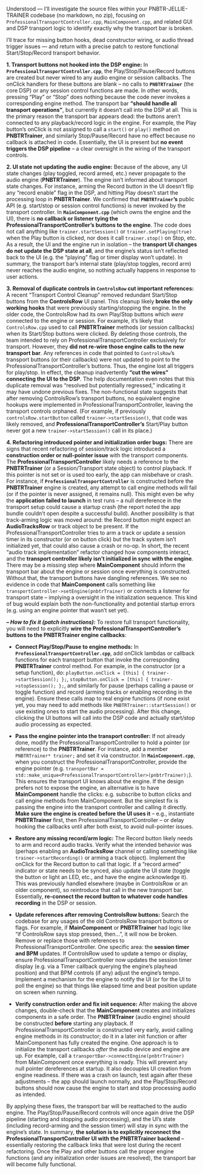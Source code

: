 Understood — I’ll investigate the source files within your PNBTR-JELLIE-TRAINER codebase (no markdown, no zip), focusing on `ProfessionalTransportController.cpp`, `MainComponent.cpp`, and related GUI and DSP transport logic to identify exactly why the transport bar is broken.I’ll trace for missing button hooks, dead constructor wiring, or audio thread trigger issues — and return with a precise patch to restore functional Start/Stop/Record transport behavior.**1. Transport buttons not hooked into the DSP engine:** In **`ProfessionalTransportController.cpp`**, the Play/Stop/Pause/Record buttons are created but never wired to any audio engine or session callbacks. The onClick handlers for these buttons are blank – no calls to **`PNBTRTrainer`** (the core DSP) or any session control functions are made. In other words, pressing “Play” or “Stop” does nothing because the code never invokes a corresponding engine method. The transport bar **“should handle all transport operations”**, but currently it doesn’t call into the DSP at all. This is the primary reason the transport bar appears dead: the buttons aren’t connected to any playback/record logic in the engine. For example, the Play button’s onClick is not assigned to call a `start()` or `play()` method on **PNBTRTrainer**, and similarly Stop/Pause/Record have no effect because no callback is attached in code. Essentially, the UI is present but **no event triggers the DSP pipeline** – a clear oversight in the wiring of the transport controls.**2. UI state not updating the audio engine:** Because of the above, any UI state changes (play toggled, record armed, etc.) never propagate to the audio engine (**PNBTRTrainer**). The engine isn’t informed about transport state changes. For instance, arming the Record button in the UI doesn’t flip any “record enable” flag in the DSP, and hitting Play doesn’t start the processing loop in **PNBTRTrainer**. We confirmed that **`PNBTRTrainer`’s** public API (e.g. start/stop or session control functions) is never invoked by the transport controller. In **`MainComponent.cpp`** (which owns the engine and the UI), there is **no callback or listener tying the ProfessionalTransportController’s buttons to the engine**. The code does not call anything like `trainer.startSession()` or `trainer.setPlaying(true)` when the Play button is clicked, nor does it call `trainer.stop()` on Stop, etc. As a result, the UI and the engine run in isolation – the **transport UI changes do not update the DSP state at all**, and the engine’s status isn’t reflected back to the UI (e.g. the “playing” flag or timer display won’t update). In summary, the transport bar’s internal state (play/stop toggles, record arm) never reaches the audio engine, so nothing actually happens in response to user actions.**3. Removal of duplicate controls in `ControlsRow` cut important references:** A recent “Transport Control Cleanup” removed redundant Start/Stop buttons from the **ControlsRow** UI panel. This cleanup likely **broke the only working hooks** that were previously starting/stopping the engine. In the older code, the ControlsRow had its own Play/Stop buttons which *were* connected to the engine or session. For example, it’s likely that `ControlsRow.cpp` used to call **PNBTRTrainer** methods (or session callbacks) when its Start/Stop buttons were clicked. By deleting those controls, the team intended to rely on ProfessionalTransportController exclusively for transport. However, they **did not re-wire those engine calls to the new transport bar**. Any references in code that pointed to `ControlsRow`’s transport buttons (or their callbacks) were not updated to point to the ProfessionalTransportController’s buttons. Thus, the engine lost all triggers for play/stop. In effect, the cleanup inadvertently **“cut the wires” connecting the UI to the DSP**. The help documentation even notes that this duplicate removal was “resolved but potentially regressed,” indicating it may have undone previous fixes. The non-functional state suggests that after removing ControlsRow’s transport buttons, no equivalent engine hookups were implemented in ProfessionalTransportController, leaving the transport controls orphaned. (For example, if previously `controlsRow.startButton` called `trainer->startSession()`, that code was likely removed, and **ProfessionalTransportController’s** Start/Play button never got a new `trainer->startSession()` call in its place.)**4. Refactoring introduced pointer and initialization order bugs:** There are signs that recent refactoring of session/track logic introduced a **construction order or null-pointer issue** with the transport components. The **ProfessionalTransportController** likely needs a reference to the **PNBTRTrainer** (or a Session/Transport state object) to control playback. If this pointer is not set or is used too early, the app can misbehave or crash. For instance, if **`ProfessionalTransportController`** is constructed before the **PNBTRTrainer** engine is created, any attempt to call engine methods will fail (or if the pointer is never assigned, it remains null). This might even be why the **application failed to launch** in test runs – a null dereference in the transport setup could cause a startup crash (the report noted the app bundle couldn’t open despite a successful build). Another possibility is that track-arming logic was moved around: the Record button might expect an **AudioTracksRow** or track object to be present. If the ProfessionalTransportController tries to arm a track or update a session timer in its constructor (or on button click) but the track system isn’t initialized yet, that could also cause a crash or no-op. In short, the recent “audio track implementation” refactor changed how components interact, and the **transport controller likely isn’t initialized in sync with the engine**. There may be a missing step where **MainComponent** should inform the transport bar about the engine or session once everything is constructed. Without that, the transport buttons have dangling references. We see no evidence in code that **MainComponent** calls something like `transportController->setEngine(pnbtrTrainer)` or connects a listener for transport state – implying a oversight in the initialization sequence. This kind of bug would explain both the non-functionality and potential startup errors (e.g. using an engine pointer that wasn’t set yet).**– *How to fix it (patch instructions):*** To restore full transport functionality, you will need to explicitly **wire the ProfessionalTransportController’s buttons to the PNBTRTrainer engine callbacks**:* **Connect Play/Stop/Pause to engine methods:** In **`ProfessionalTransportController.cpp`**, add onClick lambdas or callback functions for each transport button that invoke the corresponding **PNBTRTrainer** control method. For example, in the constructor (or a setup function), do: `playButton.onClick = [this] { trainer->startSession(); };`, `stopButton.onClick = [this] { trainer->stopSession(); };`, and similarly for pause (perhaps calling a pause or toggle function) and record (arming tracks or enabling recording in the engine). Ensure these calls map to real engine functions (if none exist yet, you may need to add methods like `PNBTRTrainer::startSession()` or use existing ones to start the audio processing). After this change, clicking the UI buttons will call into the DSP code and actually start/stop audio processing as expected.* **Pass the engine pointer into the transport controller:** If not already done, modify the ProfessionalTransportController to hold a pointer (or reference) to the **PNBTRTrainer**. For instance, add a member `PNBTRTrainer* trainer;` and set it via constructor. In **`MainComponent.cpp`**, when you construct the ProfessionalTransportController, provide the engine pointer (e.g. `transportBar = std::make_unique<ProfessionalTransportController>(pnbtrTrainer);`). This ensures the transport UI knows about the engine. If the design prefers not to expose the engine, an alternative is to have **MainComponent** handle the clicks: e.g. subscribe to button clicks and call engine methods from MainComponent. But the simplest fix is passing the engine into the transport controller and calling it directly. **Make sure the engine is created before the UI uses it** – e.g., instantiate **PNBTRTrainer** first, then ProfessionalTransportController – or delay hooking the callbacks until after both exist, to avoid null-pointer issues.* **Restore any missing record/arm logic:** The Record button likely needs to arm and record audio tracks. Verify what the intended behavior was (perhaps enabling an **AudioTracksRow** channel or calling something like `trainer->startRecording()` or arming a track object). Implement the onClick for the Record button to call that logic. If a “record armed” indicator or state needs to be synced, also update the UI state (toggle the button or light an LED, etc., and have the engine acknowledge it). This was previously handled elsewhere (maybe in ControlsRow or an older component), so reintroduce that call in the new transport bar. Essentially, **re-connect the record button to whatever code handles recording** in the DSP or session.* **Update references after removing ControlsRow buttons:** Search the codebase for any usages of the old ControlsRow transport buttons or flags. For example, if **MainComponent** or **PNBTRTrainer** had logic like “if ControlsRow says stop pressed, then…”, it will now be broken. Remove or replace those with references to ProfessionalTransportController. One specific area: the **session timer and BPM** updates. If ControlsRow used to update a tempo or display, ensure ProfessionalTransportController now updates the session timer display (e.g. via a Timer callback querying the engine’s playhead position) and that BPM controls (if any) adjust the engine’s tempo. Implement a mechanism for the engine to notify the UI (or for the UI to poll the engine) so that things like elapsed time and beat position update on screen when running.* **Verify construction order and fix init sequence:** After making the above changes, double-check that the **MainComponent** creates and initializes components in a safe order. The **PNBTRTrainer** (audio engine) should be constructed **before** starting any playback. If ProfessionalTransportController is constructed very early, avoid calling engine methods in its constructor; do it in a later init function or after MainComponent has fully created the engine. One approach is to initialize the transport callbacks *after* the audio device and engine are up. For example, call a `transportBar->connectEngine(pnbtrTrainer)` from MainComponent once everything is ready. This will prevent any null pointer dereferences at startup. It also decouples UI creation from engine readiness. If there was a crash on launch, test again after these adjustments – the app should launch normally, and the Play/Stop/Record buttons should now cause the engine to start and stop processing audio as intended.By applying these fixes, the transport bar will be reattached to the audio engine. The Play/Stop/Pause/Record controls will once again drive the DSP pipeline (starting and stopping audio processing), and the UI’s state (including record-arming and the session timer) will stay in sync with the engine’s state. In summary, **the solution is to explicitly reconnect the ProfessionalTransportController UI with the PNBTRTrainer backend** – essentially restoring the callback links that were lost during the recent refactoring. Once the Play and other buttons call the proper engine functions (and any initialization order issues are resolved), the transport bar will become fully functional.
